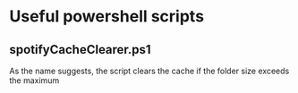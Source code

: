 # Useful powershell scripts

## spotifyCacheClearer.ps1
As the name suggests, the script clears the cache if the folder size exceeds the maximum